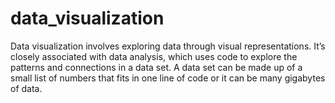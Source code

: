 # data_visualization
Data visualization involves exploring data through visual representations. It’s closely associated with data analysis, which uses code to explore the patterns and connections in a data set. A data set can be made up of a small list of numbers that fits in one line of code or it can be many gigabytes of data.
